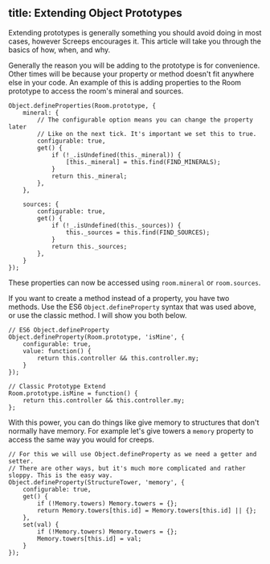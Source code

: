 title: Extending Object Prototypes
---

Extending prototypes is generally something you should avoid doing in most cases, however Screeps encourages it. This article will take you through the basics of how, when, and why.

Generally the reason you will be adding to the prototype is for convenience. Other times will be because your property or method doesn't fit anywhere else in your code. An example of this is adding properties to the Room prototype to access the room's mineral and sources.

```
Object.defineProperties(Room.prototype, {
    mineral: {
        // The configurable option means you can change the property later
        // Like on the next tick. It's important we set this to true.
        configurable: true,
        get() {
            if (!_.isUndefined(this._mineral)) {
                [this._mineral] = this.find(FIND_MINERALS);
            }
            return this._mineral;
        },
    },

    sources: {
        configurable: true,
        get() {
            if (!_.isUndefined(this._sources)) {
                this._sources = this.find(FIND_SOURCES);
            }
            return this._sources;
        },
    }
});
```

These properties can now be accessed using `room.mineral` or `room.sources`.

If you want to create a method instead of a property, you have two methods. Use the ES6 `Object.defineProperty` syntax that was used above, or use the classic method. I will show you both below.

```
// ES6 Object.defineProperty
Object.defineProperty(Room.prototype, 'isMine', {
    configurable: true,
    value: function() {
        return this.controller && this.controller.my;
    }
});

// Classic Prototype Extend
Room.prototype.isMine = function() {
    return this.controller && this.controller.my;
};
```

With this power, you can do things like give memory to structures that don't normally have memory. For example let's give towers a `memory` property to access the same way you would for creeps.

```
// For this we will use Object.defineProperty as we need a getter and setter.
// There are other ways, but it's much more complicated and rather sloppy. This is the easy way.
Object.defineProperty(StructureTower, 'memory', {
    configurable: true,
    get() {
        if (!Memory.towers) Memory.towers = {};
        return Memory.towers[this.id] = Memory.towers[this.id] || {};
    },
    set(val) {
        if (!Memory.towers) Memory.towers = {};
        Memory.towers[this.id] = val;
    }
});
```